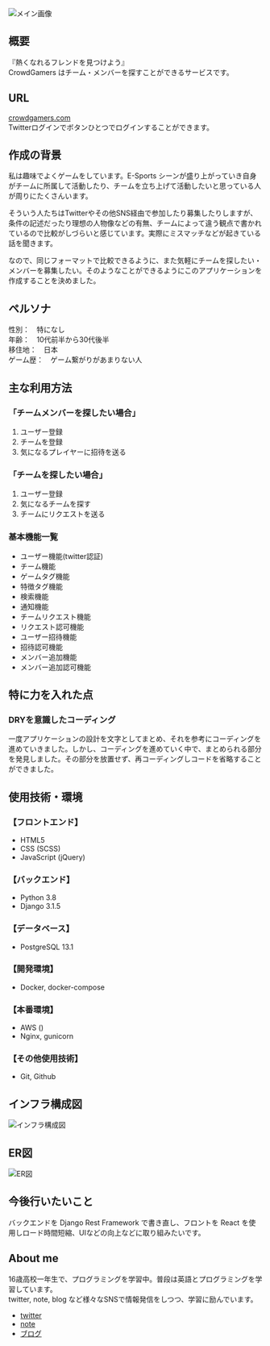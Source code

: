 ![メイン画像](readme/header.png)
## 概要
『熱くなれるフレンドを見つけよう』  
CrowdGamers はチーム・メンバーを探すことができるサービスです。


## URL
[crowdgamers.com](https://crowdgamers.com/)  
Twitterログインでボタンひとつでログインすることができます。



## 作成の背景
私は趣味でよくゲームをしています。E-Sports シーンが盛り上がっていき自身がチームに所属して活動したり、チームを立ち上げて活動したいと思っている人が周りにたくさんいます。  

そういう人たちはTwitterやその他SNS経由で参加したり募集したりしますが、条件の記述だったり理想の人物像などの有無、チームによって違う観点で書かれているので比較がしづらいと感じています。実際にミスマッチなどが起きている話を聞きます。  

なので、同じフォーマットで比較できるように、また気軽にチームを探したい・メンバーを募集したい。そのようなことができるようにこのアプリケーションを作成することを決めました。



## ペルソナ
性別：　特になし  
年齢：　10代前半から30代後半  
移住地：　日本  
ゲーム歴：　ゲーム繋がりがあまりない人  



## 主な利用方法

### 「チームメンバーを探したい場合」

1. ユーザー登録
2. チームを登録
3. 気になるプレイヤーに招待を送る

### 「チームを探したい場合」

1. ユーザー登録
2. 気になるチームを探す
3. チームにリクエストを送る



### 基本機能一覧

* ユーザー機能(twitter認証)
* チーム機能
* ゲームタグ機能
* 特徴タグ機能
* 検索機能
* 通知機能
* チームリクエスト機能
* リクエスト認可機能
* ユーザー招待機能
* 招待認可機能
* メンバー追加機能
* メンバー追加認可機能



## 特に力を入れた点

### DRYを意識したコーディング

一度アプリケーションの設計を文字としてまとめ、それを参考にコーディングを進めていきました。しかし、コーディングを進めていく中で、まとめられる部分を発見しました。その部分を放置せず、再コーディングしコードを省略することができました。



## 使用技術・環境
### 【フロントエンド】

* HTML5
* CSS (SCSS)
* JavaScript (jQuery)


### 【バックエンド】

* Python 3.8
* Django 3.1.5



### 【データベース】

* PostgreSQL 13.1



### 【開発環境】

* Docker, docker-compose



### 【本番環境】

* AWS ()
* Nginx, gunicorn



### 【その他使用技術】

* Git, Github



## インフラ構成図

![インフラ構成図](readme/infrastructure.png)



## ER図

![ER図](readme/ER.png)


## 今後行いたいこと

バックエンドを Django Rest Framework で書き直し、フロントを React を使用しロード時間短縮、UIなどの向上などに取り組みたいです。



## About me

16歳高校一年生で、プログラミングを学習中。普段は英語とプログラミングを学習しています。  
twitter, note, blog など様々なSNSで情報発信をしつつ、学習に励んでいます。  

* [twitter](https://twitter.com/haruu_iq/)  
* [note](https://note.com/haruu_iq/)  
* [ブログ](https://haru-no-blog.com/)
